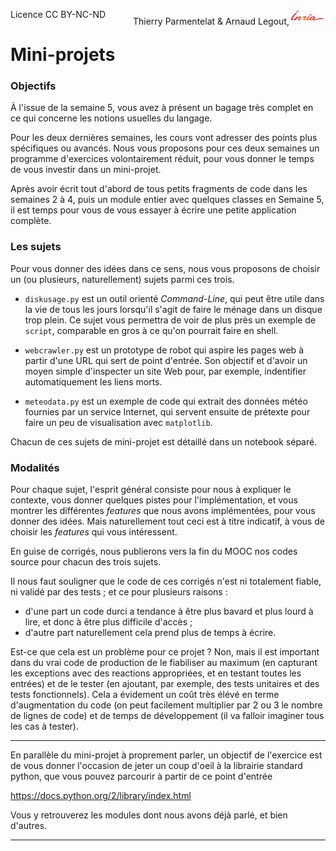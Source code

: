 
<span style="float:left;">Licence CC BY-NC-ND</span><span style="float:right;">Thierry Parmentelat &amp; Arnaud Legout,<img src="media/inria-25.png" style="display:inline"></span><br/>

# Mini-projets

### Objectifs

À l'issue de la semaine 5, vous avez à présent un bagage très complet en ce qui concerne les notions usuelles du langage. 

Pour les deux dernières semaines, les cours vont adresser des points plus spécifiques ou avancés. Nous vous proposons pour ces deux semaines un programme d'exercices volontairement réduit, pour vous donner le temps de vous investir dans un mini-projet.

Après avoir écrit tout d'abord de tous petits fragments de code dans les semaines 2 à 4, puis un module entier avec quelques classes en Semaine 5, il est temps pour vous de vous essayer à écrire une petite application complète.

### Les sujets

Pour vous donner des idées dans ce sens, nous vous proposons de choisir un (ou plusieurs, naturellement) sujets parmi ces trois.

 * `diskusage.py` est un outil orienté *Command-Line*, qui peut être utile dans la vie de tous les jours lorsqu'il s'agit de faire le ménage dans un disque trop plein. Ce sujet vous permettra de voir de plus près un exemple de `script`, comparable en gros à ce qu'on pourrait faire en shell.
 
 * `webcrawler.py` est un prototype de robot qui aspire les pages web à partir d'une URL qui sert de point d'entrée. Son objectif et d'avoir un moyen simple d'inspecter un site Web pour, par exemple, indentifier automatiquement les liens morts. 
 
 * `meteodata.py` est un exemple de code qui extrait des données météo fournies par un service Internet, qui servent ensuite de prétexte pour faire un peu de visualisation avec `matplotlib`.
 

Chacun de ces sujets de mini-projet est détaillé dans un notebook séparé.

### Modalités

Pour chaque sujet, l'esprit général consiste pour nous à expliquer le contexte, vous donner quelques pistes pour l'implémentation, et vous montrer les différentes *features* que nous avons implémentées, pour vous donner des idées. Mais naturellement tout ceci est à titre indicatif, à vous de choisir les *features* qui vous intéressent.

En guise de corrigés, nous publierons vers la fin du MOOC nos codes source pour chacun des trois sujets. 

Il nous faut souligner que le code de ces corrigés n'est ni totalement fiable, ni validé par des tests&nbsp;; et ce pour plusieurs raisons&nbsp;:
 * d'une part un code durci a tendance à être plus bavard et plus lourd à lire, et donc à être plus difficile d'accès&nbsp;;
 * d'autre part naturellement cela prend plus de temps à écrire.

Est-ce que cela est un problème pour ce projet ? Non, mais il est important dans du vrai code de production de le fiabiliser au maximum (en capturant les exceptions avec des reactions appropriées, et en testant toutes les entrées) et de le tester (en ajoutant, par exemple, des tests unitaires et des tests fonctionnels). Cela a évidement un coût très élévé en terme d'augmentation du code (on peut facilement multiplier par 2 ou 3 le nombre de lignes de code) et de temps de développement (il va falloir imaginer tous les cas à tester).

***

En parallèle du mini-projet à proprement parler, un objectif de l'exercice est de vous donner l'occasion de jeter un coup d'oeil à la librairie standard python, que vous pouvez parcourir à partir de ce point d'entrée

https://docs.python.org/2/library/index.html

Vous y retrouverez les modules dont nous avons déjà parlé, et bien d'autres.

***

